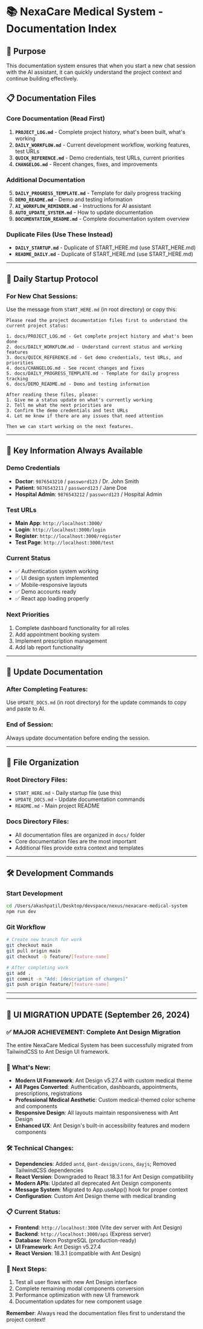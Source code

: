 # 📚 NexaCare Medical System - Documentation Index

## 🎯 **Purpose**
This documentation system ensures that when you start a new chat session with the AI assistant, it can quickly understand the project context and continue building effectively.

## 📋 **Documentation Files**

### **Core Documentation (Read First)**
1. **`PROJECT_LOG.md`** - Complete project history, what's been built, what's working
2. **`DAILY_WORKFLOW.md`** - Current development workflow, working features, test URLs
3. **`QUICK_REFERENCE.md`** - Demo credentials, test URLs, current priorities
4. **`CHANGELOG.md`** - Recent changes, fixes, and improvements

### **Additional Documentation**
5. **`DAILY_PROGRESS_TEMPLATE.md`** - Template for daily progress tracking
6. **`DEMO_README.md`** - Demo and testing information
7. **`AI_WORKFLOW_REMINDER.md`** - Instructions for AI assistant
8. **`AUTO_UPDATE_SYSTEM.md`** - How to update documentation
9. **`DOCUMENTATION_README.md`** - Complete documentation system overview

### **Duplicate Files (Use These Instead)**
- **`DAILY_STARTUP.md`** - Duplicate of START_HERE.md (use START_HERE.md)
- **`README_DAILY.md`** - Duplicate of START_HERE.md (use START_HERE.md)

---

## 🚀 **Daily Startup Protocol**

### **For New Chat Sessions:**
Use the message from `START_HERE.md` (in root directory) or copy this:

```
Please read the project documentation files first to understand the current project status:

1. docs/PROJECT_LOG.md - Get complete project history and what's been done
2. docs/DAILY_WORKFLOW.md - Understand current status and working features  
3. docs/QUICK_REFERENCE.md - Get demo credentials, test URLs, and priorities
4. docs/CHANGELOG.md - See recent changes and fixes
5. docs/DAILY_PROGRESS_TEMPLATE.md - Template for daily progress tracking
6. docs/DEMO_README.md - Demo and testing information

After reading these files, please:
1. Give me a status update on what's currently working
2. Tell me what the next priorities are
3. Confirm the demo credentials and test URLs
4. Let me know if there are any issues that need attention

Then we can start working on the next features.
```

---

## 🔑 **Key Information Always Available**

### **Demo Credentials**
- **Doctor**: `9876543210` / `password123` / Dr. John Smith
- **Patient**: `9876543211` / `password123` / Jane Doe
- **Hospital Admin**: `9876543212` / `password123` / Hospital Admin

### **Test URLs**
- **Main App**: `http://localhost:3000/`
- **Login**: `http://localhost:3000/login`
- **Register**: `http://localhost:3000/register`
- **Test Page**: `http://localhost:3000/test`

### **Current Status**
- ✅ Authentication system working
- ✅ UI design system implemented
- ✅ Mobile-responsive layouts
- ✅ Demo accounts ready
- ✅ React app loading properly

### **Next Priorities**
1. Complete dashboard functionality for all roles
2. Add appointment booking system
3. Implement prescription management
4. Add lab report functionality

---

## 🔄 **Update Documentation**

### **After Completing Features:**
Use `UPDATE_DOCS.md` (in root directory) for the update commands to copy and paste to AI.

### **End of Session:**
Always update documentation before ending the session.

---

## 📁 **File Organization**

### **Root Directory Files:**
- `START_HERE.md` - Daily startup file (use this)
- `UPDATE_DOCS.md` - Update documentation commands
- `README.md` - Main project README

### **Docs Directory Files:**
- All documentation files are organized in `docs/` folder
- Core documentation files are the most important
- Additional files provide extra context and templates

---

## 🛠️ **Development Commands**

### **Start Development**
```bash
cd /Users/akashpatil/Desktop/devspace/nexus/nexacare-medical-system
npm run dev
```

### **Git Workflow**
```bash
# Create new branch for work
git checkout main
git pull origin main
git checkout -b feature/[feature-name]

# After completing work
git add .
git commit -m "Add: [description of changes]"
git push origin feature/[feature-name]
```

---

---

## 🎨 **UI MIGRATION UPDATE** (September 26, 2024)

### ✅ **MAJOR ACHIEVEMENT: Complete Ant Design Migration**
The entire NexaCare Medical System has been successfully migrated from TailwindCSS to Ant Design UI framework.

### 🚀 **What's New:**
- **Modern UI Framework**: Ant Design v5.27.4 with custom medical theme
- **All Pages Converted**: Authentication, dashboards, appointments, prescriptions, registrations
- **Professional Medical Aesthetic**: Custom medical-themed color scheme and components
- **Responsive Design**: All layouts maintain responsiveness with Ant Design
- **Enhanced UX**: Ant Design's built-in accessibility features and modern components

### 🛠 **Technical Changes:**
- **Dependencies**: Added `antd`, `@ant-design/icons`, `dayjs`; Removed TailwindCSS dependencies
- **React Version**: Downgraded to React 18.3.1 for Ant Design compatibility
- **Modern APIs**: Updated all deprecated Ant Design components
- **Message System**: Migrated to App.useApp() hook for proper context
- **Configuration**: Custom Ant Design theme with medical branding

### 📋 **Current Status:**
- **Frontend**: `http://localhost:3000` (Vite dev server with Ant Design)
- **Backend**: `http://localhost:3000/api` (Express server)
- **Database**: Neon PostgreSQL (production-ready)
- **UI Framework**: Ant Design v5.27.4
- **React Version**: 18.3.1 (compatible with Ant Design)

### 🎯 **Next Steps:**
1. Test all user flows with new Ant Design interface
2. Complete remaining modal components conversion
3. Performance optimization with new UI framework
4. Documentation updates for new component usage

**Remember**: Always read the documentation files first to understand the project context!
